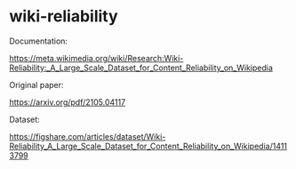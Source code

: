 # wiki-reliability

Documentation:

https://meta.wikimedia.org/wiki/Research:Wiki-Reliability:_A_Large_Scale_Dataset_for_Content_Reliability_on_Wikipedia

Original paper:

https://arxiv.org/pdf/2105.04117

Dataset:

https://figshare.com/articles/dataset/Wiki-Reliability_A_Large_Scale_Dataset_for_Content_Reliability_on_Wikipedia/14113799

